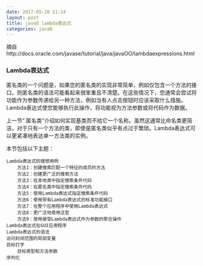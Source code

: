 ```yaml
---
date: 2017-05-28 11:14
layout: post
title: java8 lambda表达式
categories: java8
---
```


摘自http://docs.oracle.com/javase/tutorial/java/javaOO/lambdaexpressions.html

### Lambda表达式

匿名类的一个问题是，如果您的匿名类的实现非常简单，例如仅包含一个方法的接口，则匿名类的语法可能看起来很笨重且不清楚。在这些情况下，您通常会尝试将功能作为参数传递给另一种方法，例如当有人点击按钮时应该采取什么措施。Lambda表达式使您能够执行此操作，将功能视为方法参数或将代码作为数据。

上一节“ 匿名类”介绍如何实现基类而不给它一个名称。虽然这通常比命名类更简洁，对于只有一个方法的类，即使是匿名类似乎有点过于繁琐。Lambda表达式可以更紧凑地表达单一方法类的实例。

本节包括以下主题：

	Lambda表达式的理想用例
		方法1：创建搜索匹配一个特征的成员的方法
		方法2：创建更广泛的搜索方法
		方法3：在本地类中指定搜索条件代码
		方法4：在匿名类中指定搜索条件代码
		方法5：使用Lambda表达式指定搜索条件代码
		方法6：使用带有Lambda表达式的标准功能接口
		方法7：在整个应用程序中使用Lambda表达式
		方法8：更广泛地使用泛型
		方法9：使用接受Lambda表达式作为参数的聚合操作
	Lambda表达式在GUI应用程序
	Lambda表达式的语法
	访问封闭范围的局部变量
	目标打字
		目标类型和方法参数
	序列化

